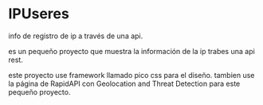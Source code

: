 # IPUseres
info de registro de ip a través de una api.
 
es un pequeño proyecto que muestra la información de la ip trabes una api rest.
 
este proyecto use framework llamado pico css para el diseño.
tambien use la página de RapidAPI con Geolocation and Threat Detection para este pequeño proyecto.
